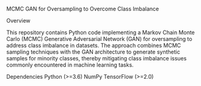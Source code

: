 MCMC GAN for Oversampling to Overcome Class Imbalance

Overview

This repository contains Python code implementing a Markov Chain Monte Carlo (MCMC) Generative Adversarial Network (GAN) for oversampling to address class imbalance in datasets. The approach combines MCMC sampling techniques with the GAN architecture to generate synthetic samples for minority classes, thereby mitigating class imbalance issues commonly encountered in machine learning tasks.

Dependencies Python (>=3.6) NumPy TensorFlow (>=2.0)
